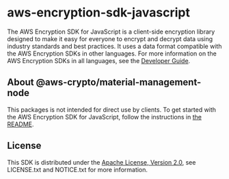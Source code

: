 # aws-encryption-sdk-javascript

The AWS Encryption SDK for JavaScript is a client-side encryption library designed to make it easy for everyone to encrypt and decrypt data using industry standards and best practices. It uses a data format compatible with the AWS Encryption SDKs in other languages. For more information on the AWS Encryption SDKs in all languages, see the [Developer Guide](https://docs.aws.amazon.com/encryption-sdk/latest/developer-guide/introduction.html).

## About @aws-crypto/material-management-node

This packages is not intended for direct use by clients. To get started with the AWS Encryption SDK for JavaScript, follow the instructions in [the README](https://github.com/awslabs/aws-encryption-sdk-javascript/blob/master/README.md).

## License

This SDK is distributed under the
[Apache License, Version 2.0](http://www.apache.org/licenses/LICENSE-2.0),
see LICENSE.txt and NOTICE.txt for more information.
